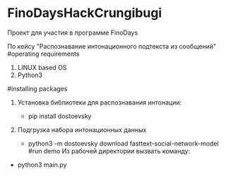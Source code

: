 # FinoDaysHackCrungibugi
Проект для участия в программе FinoDays

По кейсу "Распознавание интонационного подтекста из сообщений"
#operating requirements
1) LINUX based OS
2) Python3 

#installing packages 
1) Установка библиотеки для распознавания интонации:
   * pip install dostoevsky
   
2) Подгрузка набора интонационных данных
   *  python3 -m dostoevsky download fasttext-social-network-model
#run demo
Из рабочей директории вызвать команду:
* python3 main.py